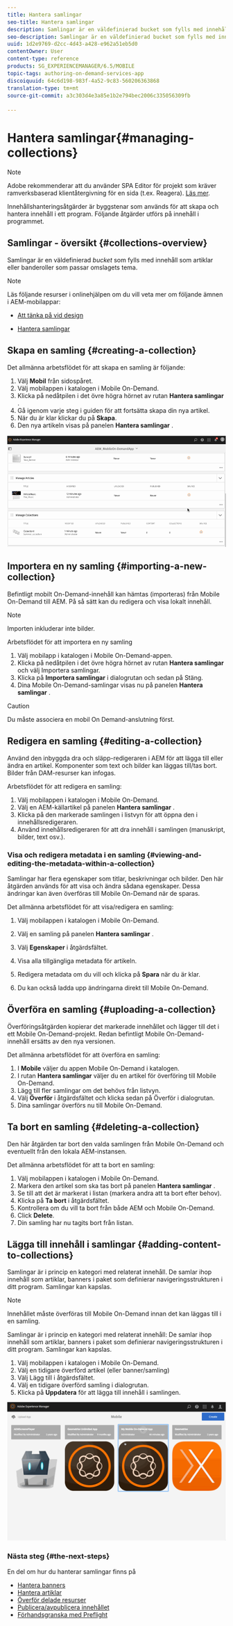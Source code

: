 ```yaml
---
title: Hantera samlingar
seo-title: Hantera samlingar
description: Samlingar är en väldefinierad bucket som fylls med innehåll som artiklar eller banderoller som passar omslagets tema. Följ den här sidan om du vill veta mer.
seo-description: Samlingar är en väldefinierad bucket som fylls med innehåll som artiklar eller banderoller som passar omslagets tema. Följ den här sidan om du vill veta mer.
uuid: 1d2e9769-d2cc-4d43-a428-e962a51eb5d0
contentOwner: User
content-type: reference
products: SG_EXPERIENCEMANAGER/6.5/MOBILE
topic-tags: authoring-on-demand-services-app
discoiquuid: 64c6d198-983f-4a52-9c83-560206363868
translation-type: tm+mt
source-git-commit: a3c303d4e3a85e1b2e794bec2006c335056309fb

---
```



# Hantera samlingar{#managing-collections}

>[!NOTE]
>
>Adobe rekommenderar att du använder SPA Editor för projekt som kräver ramverksbaserad klientåtergivning för en sida (t.ex. Reagera). [Läs mer](/help/sites-developing/spa-overview.md).

Innehållshanteringsåtgärder är byggstenar som används för att skapa och hantera innehåll i ett program. Följande åtgärder utförs på innehåll i programmet.

## Samlingar - översikt {#collections-overview}

Samlingar är en väldefinierad *bucket* som fylls med innehåll som artiklar eller banderoller som passar omslagets tema.

>[!NOTE]
>
>Läs följande resurser i onlinehjälpen om du vill veta mer om följande ämnen i AEM-mobilappar:
>
>* [Att tänka på vid design](https://helpx.adobe.com/digital-publishing-solution/help/design-app.html)
   >
   >
* [Hantera samlingar](https://helpx.adobe.com/digital-publishing-solution/help/creating-collections.html)
>



## Skapa en samling {#creating-a-collection}

Det allmänna arbetsflödet för att skapa en samling är följande:

1. Välj **Mobil** från sidospåret.
1. Välj mobilappen i katalogen i Mobile On-Demand.
1. Klicka på nedåtpilen i det övre högra hörnet av rutan **Hantera samlingar** .
1. Gå igenom varje steg i guiden för att fortsätta skapa din nya artikel.
1. När du är klar klickar du på **Skapa**.
1. Den nya artikeln visas på panelen **Hantera samlingar** .

![chlimage_1-1](assets/chlimage_1-1.gif)

## Importera en ny samling {#importing-a-new-collection}

Befintligt mobilt On-Demand-innehåll kan hämtas (importeras) från Mobile On-Demand till AEM. På så sätt kan du redigera och visa lokalt innehåll.

>[!NOTE]
>
>Importen inkluderar inte bilder.

Arbetsflödet för att importera en ny samling

1. Välj mobilapp i katalogen i Mobile On-Demand-appen.
1. Klicka på nedåtpilen i det övre högra hörnet av rutan **Hantera samlingar** och välj Importera samlingar.
1. Klicka på **Importera samlingar** i dialogrutan och sedan på Stäng.
1. Dina Mobile On-Demand-samlingar visas nu på panelen **Hantera samlingar** .

>[!CAUTION]
>
>Du måste associera en mobil On Demand-anslutning först.

## Redigera en samling {#editing-a-collection}

Använd den inbyggda dra och släpp-redigeraren i AEM för att lägga till eller ändra en artikel. Komponenter som text och bilder kan läggas till/tas bort. Bilder från DAM-resurser kan infogas.

Arbetsflödet för att redigera en samling:

1. Välj mobilappen i katalogen i Mobile On-Demand.
1. Välj en AEM-källartikel på panelen **Hantera samlingar** .
1. Klicka på den markerade samlingen i listvyn för att öppna den i innehållsredigeraren.
1. Använd innehållsredigeraren för att dra innehåll i samlingen (manuskript, bilder, text osv.).

### Visa och redigera metadata i en samling {#viewing-and-editing-the-metadata-within-a-collection}

Samlingar har flera egenskaper som titlar, beskrivningar och bilder. Den här åtgärden används för att visa och ändra sådana egenskaper. Dessa ändringar kan även överföras till Mobile On-Demand när de sparas.

Det allmänna arbetsflödet för att visa/redigera en samling:

1. Välj mobilappen i katalogen i Mobile On-Demand.
1. Välj en samling på panelen **Hantera samlingar** .

1. Välj **Egenskaper** i åtgärdsfältet.
1. Visa alla tillgängliga metadata för artikeln.
1. Redigera metadata om du vill och klicka på **Spara** när du är klar.
1. Du kan också ladda upp ändringarna direkt till Mobile On-Demand.

## Överföra en samling {#uploading-a-collection}

Överföringsåtgärden kopierar det markerade innehållet och lägger till det i ett Mobile On-Demand-projekt. Redan befintligt Mobile On-Demand-innehåll ersätts av den nya versionen.

Det allmänna arbetsflödet för att överföra en samling:

1. I **Mobile** väljer du appen Mobile On-Demand i katalogen.
1. I rutan **Hantera samlingar** väljer du en artikel för överföring till Mobile On-Demand.
1. Lägg till fler samlingar om det behövs från listvyn.
1. Välj **Överför** i åtgärdsfältet och klicka sedan på Överför i dialogrutan.
1. Dina samlingar överförs nu till Mobile On-Demand.

## Ta bort en samling {#deleting-a-collection}

Den här åtgärden tar bort den valda samlingen från Mobile On-Demand och eventuellt från den lokala AEM-instansen.

Det allmänna arbetsflödet för att ta bort en samling:

1. Välj mobilappen i katalogen i Mobile On-Demand.
1. Markera den artikel som ska tas bort på panelen **Hantera samlingar** .
1. Se till att det är markerat i listan (markera andra att ta bort efter behov).
1. Klicka på **Ta bort** i åtgärdsfältet.
1. Kontrollera om du vill ta bort från både AEM och Mobile On-Demand.
1. Click **Delete**.
1. Din samling har nu tagits bort från listan.

## Lägga till innehåll i samlingar {#adding-content-to-collections}

Samlingar är i princip en kategori med relaterat innehåll.  De samlar ihop innehåll som artiklar, banners i paket som definierar navigeringsstrukturen i ditt program. Samlingar kan kapslas.

>[!NOTE]
>
>Innehållet måste överföras till Mobile On-Demand innan det kan läggas till i en samling.

Samlingar är i princip en kategori med relaterat innehåll: De samlar ihop innehåll som artiklar, banners i paket som definierar navigeringsstrukturen i ditt program. Samlingar kan kapslas.

1. Välj mobilappen i katalogen i Mobile On-Demand.
1. Välj en tidigare överförd artikel (eller banner/samling)
1. Välj Lägg till i åtgärdsfältet.
1. Välj en tidigare överförd samling i dialogrutan.
1. Klicka på **Uppdatera** för att lägga till innehåll i samlingen.

![chlimage_1-2](assets/chlimage_1-2.gif)

### Nästa steg {#the-next-steps}

En del om hur du hanterar samlingar finns på

* [Hantera banners](/help/mobile/mobile-on-demand-managing-banners.md)
* [Hantera artiklar](/help/mobile/mobile-on-demand-managing-articles.md)
* [Överför delade resurser](/help/mobile/mobile-on-demand-shared-resources.md)
* [Publicera/avpublicera innehållet](/help/mobile/mobile-on-demand-publishing-unpublishing.md)
* [Förhandsgranska med Preflight](/help/mobile/aem-mobile-manage-ondemand-services.md)
